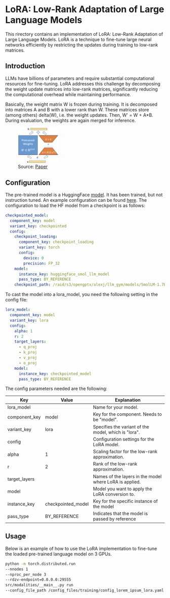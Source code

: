 # LoRA: Low-Rank Adaptation of Large Language Models

This rirectory contains an implementation of LoRA: Low-Rank Adaptation of Large Language Models. LoRA is a technique to
fine-tune large neural networks efficiently by restricting the updates during training to low-rank matrices.

## Introduction

LLMs have billions of parameters and require substantial computational resources for fine-tuning.
LoRA addresses this challenge by decomposing the weight update matrices into low-rank matrices, significantly reducing
the computational overhead while maintaining performance.

Basically, the weight matrix W is frozen during training. 
It is decomposed into matrices A and B with a lower rank than W.
These matrices store (among others) delta(W), i.e. the weight updates.
Then, W' = W + A*B. 
During evaluation, the weights are again merged for inference. 

<figure>
    <img alt="LoRA figure" src="/docs/source/lora_figure.png" width="30%" height="auto"/>
    <figcaption>
        Source: <a href="https://arxiv.org/abs/2106.09685">Paper</a>
    </figcaption>
</figure>

## Configuration

The pre-trained model is a HuggingFace [model](https://huggingface.co/HuggingFaceTB/SmolLM-1.7B).
It has been trained, but not instruction tuned.
An example configuration can be found [here](/config_files/training/config_lorem_ipsum_lora.yaml).
The configuration to load the HF model from a checkpoint is as follows:

```yaml
checkpointed_model:
  component_key: model
  variant_key: checkpointed
  config:
    checkpoint_loading:
      component_key: checkpoint_loading
      variant_key: torch
      config:
        device: 0
        precision: FP_32
    model:
      instance_key: huggingface_smol_llm_model
      pass_type: BY_REFERENCE
    checkpoint_path: /raid/s3/opengptx/alexj/llm_gym/models/SmolLM-1.7B_saved/model.bin
```

To cast the model into a lora_model, you need the following setting in the config file:

```yaml
lora_model:
  component_key: model
  variant_key: lora
  config:
    alpha: 1
    r: 2
    target_layers:
      - q_proj
      - k_proj
      - v_proj
      - o_proj
    model:
      instance_key: checkpointed_model
      pass_type: BY_REFERENCE
```

The config parameters needed are the following:

| Key           | Value              | Explanation                                             |
|---------------|--------------------|---------------------------------------------------------|
| lora_model    |                    | Name for your model.                                    |
| component_key | model              | Key for the component. Needs to be "model".             |
| variant_key   | lora               | Specifies the variant of the model, which is "lora".    |
| config        |                    | Configuration settings for the LoRA model.              |
| alpha         | 1                  | Scaling factor for the low-rank approximation.          |
| r             | 2                  | Rank of the low-rank approximation.                     |
| target_layers |                    | Names of the layers in the model where LoRA is applied. |
| model         |                    | Model you want to apply the LoRA conversion to.         |
| instance_key  | checkpointed_model | Key for the specific instance of the model              |
| pass_type     | BY_REFERENCE       | Indicates that the model is passed by reference         |

## Usage

Below is an example of how to use the LoRA implementation to fine-tune the loaded pre-trained language model on 3 GPUs.

```bash
python -m torch.distributed.run 
--nnodes 1 
--nproc_per_node 3 
--rdzv-endpoint=0.0.0.0:29555 
src/modalities/__main__.py run 
--config_file_path /config_files/training/config_lorem_ipsum_lora.yaml 
```